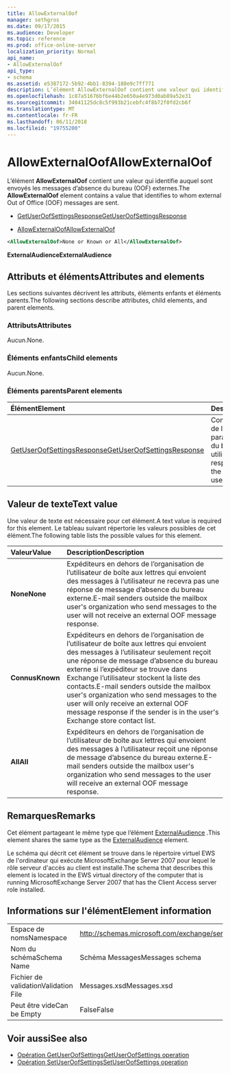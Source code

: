 ```yaml
---
title: AllowExternalOof
manager: sethgros
ms.date: 09/17/2015
ms.audience: Developer
ms.topic: reference
ms.prod: office-online-server
localization_priority: Normal
api_name:
- AllowExternalOof
api_type:
- schema
ms.assetid: e5387172-5b92-4bb1-8394-180e9c7ff771
description: L’élément AllowExternalOof contient une valeur qui identifie auquel sont envoyés les messages d’absence du bureau (OOF) externes.
ms.openlocfilehash: 1c87a51676bf6e44b2e650a4e973d0ab89a52e31
ms.sourcegitcommit: 34041125dc8c5f993b21cebfc4f8b72f0fd2cb6f
ms.translationtype: MT
ms.contentlocale: fr-FR
ms.lasthandoff: 06/11/2018
ms.locfileid: "19755200"
---
```

# <a name="allowexternaloof"></a><span data-ttu-id="46856-103">AllowExternalOof</span><span class="sxs-lookup"><span data-stu-id="46856-103">AllowExternalOof</span></span>

<span data-ttu-id="46856-104">L’élément **AllowExternalOof** contient une valeur qui identifie auquel sont envoyés les messages d’absence du bureau (OOF) externes.</span><span class="sxs-lookup"><span data-stu-id="46856-104">The **AllowExternalOof** element contains a value that identifies to whom external Out of Office (OOF) messages are sent.</span></span> 
  
- [<span data-ttu-id="46856-105">GetUserOofSettingsResponse</span><span class="sxs-lookup"><span data-stu-id="46856-105">GetUserOofSettingsResponse</span></span>](getuseroofsettingsresponse.md)
  
- [<span data-ttu-id="46856-106">AllowExternalOof</span><span class="sxs-lookup"><span data-stu-id="46856-106">AllowExternalOof</span></span>](allowexternaloof.md)
  
```xml
<AllowExternalOof>None or Known or All</AllowExternalOof>
```

 <span data-ttu-id="46856-107">**ExternalAudience**</span><span class="sxs-lookup"><span data-stu-id="46856-107">**ExternalAudience**</span></span>
## <a name="attributes-and-elements"></a><span data-ttu-id="46856-108">Attributs et éléments</span><span class="sxs-lookup"><span data-stu-id="46856-108">Attributes and elements</span></span>

<span data-ttu-id="46856-109">Les sections suivantes décrivent les attributs, éléments enfants et éléments parents.</span><span class="sxs-lookup"><span data-stu-id="46856-109">The following sections describe attributes, child elements, and parent elements.</span></span>
  
### <a name="attributes"></a><span data-ttu-id="46856-110">Attributs</span><span class="sxs-lookup"><span data-stu-id="46856-110">Attributes</span></span>

<span data-ttu-id="46856-111">Aucun.</span><span class="sxs-lookup"><span data-stu-id="46856-111">None.</span></span>
  
### <a name="child-elements"></a><span data-ttu-id="46856-112">Éléments enfants</span><span class="sxs-lookup"><span data-stu-id="46856-112">Child elements</span></span>

<span data-ttu-id="46856-113">Aucun.</span><span class="sxs-lookup"><span data-stu-id="46856-113">None.</span></span>
  
### <a name="parent-elements"></a><span data-ttu-id="46856-114">Éléments parents</span><span class="sxs-lookup"><span data-stu-id="46856-114">Parent elements</span></span>

|<span data-ttu-id="46856-115">**Élément**</span><span class="sxs-lookup"><span data-stu-id="46856-115">**Element**</span></span>|<span data-ttu-id="46856-116">**Description**</span><span class="sxs-lookup"><span data-stu-id="46856-116">**Description**</span></span>|
|:-----|:-----|
|[<span data-ttu-id="46856-117">GetUserOofSettingsResponse</span><span class="sxs-lookup"><span data-stu-id="46856-117">GetUserOofSettingsResponse</span></span>](getuseroofsettingsresponse.md) <br/> |<span data-ttu-id="46856-118">Contient les résultats de la réponse et les paramètres d’absence du bureau pour un utilisateur.</span><span class="sxs-lookup"><span data-stu-id="46856-118">Contains the response results and the OOF settings for a user.</span></span>  <br/> |
   
## <a name="text-value"></a><span data-ttu-id="46856-119">Valeur de texte</span><span class="sxs-lookup"><span data-stu-id="46856-119">Text value</span></span>

<span data-ttu-id="46856-120">Une valeur de texte est nécessaire pour cet élément.</span><span class="sxs-lookup"><span data-stu-id="46856-120">A text value is required for this element.</span></span> <span data-ttu-id="46856-121">Le tableau suivant répertorie les valeurs possibles de cet élément.</span><span class="sxs-lookup"><span data-stu-id="46856-121">The following table lists the possible values for this element.</span></span>
  
|<span data-ttu-id="46856-122">**Valeur**</span><span class="sxs-lookup"><span data-stu-id="46856-122">**Value**</span></span>|<span data-ttu-id="46856-123">**Description**</span><span class="sxs-lookup"><span data-stu-id="46856-123">**Description**</span></span>|
|:-----|:-----|
|<span data-ttu-id="46856-124">**None**</span><span class="sxs-lookup"><span data-stu-id="46856-124">**None**</span></span> <br/> |<span data-ttu-id="46856-125">Expéditeurs en dehors de l’organisation de l’utilisateur de boîte aux lettres qui envoient des messages à l’utilisateur ne recevra pas une réponse de message d’absence du bureau externe.</span><span class="sxs-lookup"><span data-stu-id="46856-125">E-mail senders outside the mailbox user's organization who send messages to the user will not receive an external OOF message response.</span></span>  <br/> |
|<span data-ttu-id="46856-126">**Connus**</span><span class="sxs-lookup"><span data-stu-id="46856-126">**Known**</span></span> <br/> |<span data-ttu-id="46856-127">Expéditeurs en dehors de l’organisation de l’utilisateur de boîte aux lettres qui envoient des messages à l’utilisateur seulement reçoit une réponse de message d’absence du bureau externe si l’expéditeur se trouve dans Exchange l’utilisateur stockent la liste des contacts.</span><span class="sxs-lookup"><span data-stu-id="46856-127">E-mail senders outside the mailbox user's organization who send messages to the user will only receive an external OOF message response if the sender is in the user's Exchange store contact list.</span></span>  <br/> |
|<span data-ttu-id="46856-128">**All**</span><span class="sxs-lookup"><span data-stu-id="46856-128">**All**</span></span> <br/> |<span data-ttu-id="46856-129">Expéditeurs en dehors de l’organisation de l’utilisateur de boîte aux lettres qui envoient des messages à l’utilisateur reçoit une réponse de message d’absence du bureau externe.</span><span class="sxs-lookup"><span data-stu-id="46856-129">E-mail senders outside the mailbox user's organization who send messages to the user will receive an external OOF message response.</span></span>  <br/> |
   
## <a name="remarks"></a><span data-ttu-id="46856-130">Remarques</span><span class="sxs-lookup"><span data-stu-id="46856-130">Remarks</span></span>

<span data-ttu-id="46856-131">Cet élément partageant le même type que l’élément [ExternalAudience](externalaudience.md) .</span><span class="sxs-lookup"><span data-stu-id="46856-131">This element shares the same type as the [ExternalAudience](externalaudience.md) element.</span></span> 
  
<span data-ttu-id="46856-132">Le schéma qui décrit cet élément se trouve dans le répertoire virtuel EWS de l'ordinateur qui exécute MicrosoftExchange Server 2007 pour lequel le rôle serveur d'accès au client est installé.</span><span class="sxs-lookup"><span data-stu-id="46856-132">The schema that describes this element is located in the EWS virtual directory of the computer that is running MicrosoftExchange Server 2007 that has the Client Access server role installed.</span></span>
  
## <a name="element-information"></a><span data-ttu-id="46856-133">Informations sur l'élément</span><span class="sxs-lookup"><span data-stu-id="46856-133">Element information</span></span>

|||
|:-----|:-----|
|<span data-ttu-id="46856-134">Espace de noms</span><span class="sxs-lookup"><span data-stu-id="46856-134">Namespace</span></span>  <br/> |http://schemas.microsoft.com/exchange/services/2006/messages  <br/> |
|<span data-ttu-id="46856-135">Nom du schéma</span><span class="sxs-lookup"><span data-stu-id="46856-135">Schema Name</span></span>  <br/> |<span data-ttu-id="46856-136">Schéma Messages</span><span class="sxs-lookup"><span data-stu-id="46856-136">Messages schema</span></span>  <br/> |
|<span data-ttu-id="46856-137">Fichier de validation</span><span class="sxs-lookup"><span data-stu-id="46856-137">Validation File</span></span>  <br/> |<span data-ttu-id="46856-138">Messages.xsd</span><span class="sxs-lookup"><span data-stu-id="46856-138">Messages.xsd</span></span>  <br/> |
|<span data-ttu-id="46856-139">Peut être vide</span><span class="sxs-lookup"><span data-stu-id="46856-139">Can be Empty</span></span>  <br/> |<span data-ttu-id="46856-140">False</span><span class="sxs-lookup"><span data-stu-id="46856-140">False</span></span>  <br/> |
   
## <a name="see-also"></a><span data-ttu-id="46856-141">Voir aussi</span><span class="sxs-lookup"><span data-stu-id="46856-141">See also</span></span>

- [<span data-ttu-id="46856-142">Opération GetUserOofSettings</span><span class="sxs-lookup"><span data-stu-id="46856-142">GetUserOofSettings operation</span></span>](getuseroofsettings-operation.md) 
- [<span data-ttu-id="46856-143">Opération SetUserOofSettings</span><span class="sxs-lookup"><span data-stu-id="46856-143">SetUserOofSettings operation</span></span>](setuseroofsettings-operation.md)

